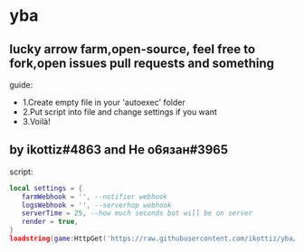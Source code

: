 # yba

lucky arrow farm,open-source, feel free to fork,open issues pull requests and something
---

guide:
- 1.Create empty file in your 'autoexec' folder
- 2.Put script into file and change settings if you want
- 3.Voilà!

by ikottiz#4863 and Не о6язан#3965
-
script:
```lua
local settings = {
   farmWebhook = '', --notifier webhook
   logsWebhook = '', --serverhop webhook
   serverTime = 25, --how much seconds bot will be on server
   render = true,
}
loadstring(game:HttpGet('https://raw.githubusercontent.com/ikottiz/yba/main/main'))()
```

